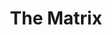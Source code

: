 ---
category: favorites
type: movies

title: The Matrix
author-last: The Wachowski Brothers
description: This is the description...
thumb: the-matrix.png
link: http://a.co/5XtFFYK
---